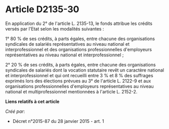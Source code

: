 # Article D2135-30

En application du 2° de l'article L. 2135-13, le fonds attribue les crédits versés par l'Etat selon les modalités
suivantes : 

1° 80 % de ses crédits, à parts égales, entre chacune des organisations syndicales de salariés représentatives au niveau
national et interprofessionnel et des organisations professionnelles d'employeurs représentatives au niveau national et
interprofessionnel ; 

2° 20 % de ses crédits, à parts égales, entre chacune des organisations syndicales de salariés dont la vocation statutaire
revêt un caractère national et interprofessionnel et qui ont recueilli entre 3 % et 8 % des suffrages exprimés lors des
élections prévues au 3° de l'article L. 2122-9 et aux organisations professionnelles d'employeurs représentatives au niveau
national et multiprofessionnel mentionnées à l'article L. 2152-2.

**Liens relatifs à cet article**

_Créé par_:

  - Décret n°2015-87 du 28 janvier 2015 - art. 1
